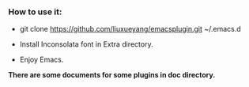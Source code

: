 ### How to use it:

- git clone https://github.com/liuxueyang/emacsplugin.git ~/.emacs.d

- Install Inconsolata font in Extra directory.

- Enjoy Emacs.

__There are some documents for some plugins in doc directory.__